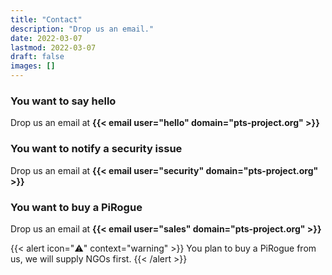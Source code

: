 ```yaml
---
title: "Contact"
description: "Drop us an email."
date: 2022-03-07
lastmod: 2022-03-07
draft: false
images: []
---
```


### You want to say hello
Drop us an email at **{{< email user="hello" domain="pts-project.org" >}}**


### You want to notify a security issue
Drop us an email at **{{< email user="security" domain="pts-project.org" >}}**


### You want to buy a PiRogue
Drop us an email at **{{< email user="sales" domain="pts-project.org" >}}**

{{< alert icon="⚠️" context="warning" >}}
You plan to buy a PiRogue from us, we will supply NGOs first.
{{< /alert >}}
